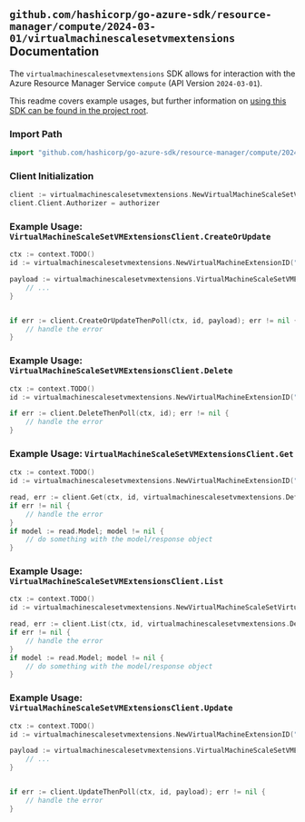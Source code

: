 
## `github.com/hashicorp/go-azure-sdk/resource-manager/compute/2024-03-01/virtualmachinescalesetvmextensions` Documentation

The `virtualmachinescalesetvmextensions` SDK allows for interaction with the Azure Resource Manager Service `compute` (API Version `2024-03-01`).

This readme covers example usages, but further information on [using this SDK can be found in the project root](https://github.com/hashicorp/go-azure-sdk/tree/main/docs).

### Import Path

```go
import "github.com/hashicorp/go-azure-sdk/resource-manager/compute/2024-03-01/virtualmachinescalesetvmextensions"
```


### Client Initialization

```go
client := virtualmachinescalesetvmextensions.NewVirtualMachineScaleSetVMExtensionsClientWithBaseURI("https://management.azure.com")
client.Client.Authorizer = authorizer
```


### Example Usage: `VirtualMachineScaleSetVMExtensionsClient.CreateOrUpdate`

```go
ctx := context.TODO()
id := virtualmachinescalesetvmextensions.NewVirtualMachineExtensionID("12345678-1234-9876-4563-123456789012", "example-resource-group", "virtualMachineScaleSetValue", "instanceIdValue", "extensionValue")

payload := virtualmachinescalesetvmextensions.VirtualMachineScaleSetVMExtension{
	// ...
}


if err := client.CreateOrUpdateThenPoll(ctx, id, payload); err != nil {
	// handle the error
}
```


### Example Usage: `VirtualMachineScaleSetVMExtensionsClient.Delete`

```go
ctx := context.TODO()
id := virtualmachinescalesetvmextensions.NewVirtualMachineExtensionID("12345678-1234-9876-4563-123456789012", "example-resource-group", "virtualMachineScaleSetValue", "instanceIdValue", "extensionValue")

if err := client.DeleteThenPoll(ctx, id); err != nil {
	// handle the error
}
```


### Example Usage: `VirtualMachineScaleSetVMExtensionsClient.Get`

```go
ctx := context.TODO()
id := virtualmachinescalesetvmextensions.NewVirtualMachineExtensionID("12345678-1234-9876-4563-123456789012", "example-resource-group", "virtualMachineScaleSetValue", "instanceIdValue", "extensionValue")

read, err := client.Get(ctx, id, virtualmachinescalesetvmextensions.DefaultGetOperationOptions())
if err != nil {
	// handle the error
}
if model := read.Model; model != nil {
	// do something with the model/response object
}
```


### Example Usage: `VirtualMachineScaleSetVMExtensionsClient.List`

```go
ctx := context.TODO()
id := virtualmachinescalesetvmextensions.NewVirtualMachineScaleSetVirtualMachineID("12345678-1234-9876-4563-123456789012", "example-resource-group", "virtualMachineScaleSetValue", "instanceIdValue")

read, err := client.List(ctx, id, virtualmachinescalesetvmextensions.DefaultListOperationOptions())
if err != nil {
	// handle the error
}
if model := read.Model; model != nil {
	// do something with the model/response object
}
```


### Example Usage: `VirtualMachineScaleSetVMExtensionsClient.Update`

```go
ctx := context.TODO()
id := virtualmachinescalesetvmextensions.NewVirtualMachineExtensionID("12345678-1234-9876-4563-123456789012", "example-resource-group", "virtualMachineScaleSetValue", "instanceIdValue", "extensionValue")

payload := virtualmachinescalesetvmextensions.VirtualMachineScaleSetVMExtensionUpdate{
	// ...
}


if err := client.UpdateThenPoll(ctx, id, payload); err != nil {
	// handle the error
}
```
